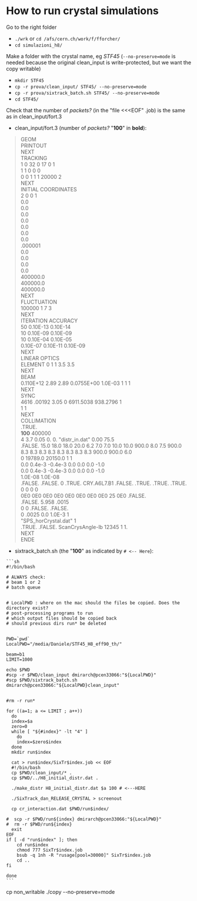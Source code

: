# How to run crystal simulations
Go to the right folder
 * `./wrk` or `cd /afs/cern.ch/work/f/fforcher/`
 * `cd simulazioni_h8/`

Make a folder with the crystal name, eg *STF45* (`--no-preserve=mode` is needed because the original clean_input is write-protected, but we want the copy writable)
 * `mkdir STF45`
 * `cp -r prova/clean_input/ STF45/ --no-preserve=mode`
 * `cp -r prova/sixtrack_batch.sh STF45/ --no-preserve=mode`
 * `cd STF45/`

 Check that the number of _packets?_ (in the "file <<<EOF" .job) is the same as in clean_input/fort.3  

   * clean_input/fort.3 (number of _packets?_ "**100**" in **bold**):

  >GEOM  
  >PRINTOUT  
  >NEXT  
  >TRACKING  
  >1 0 32 0 17 0 1  
  >1 1 0 0 0  
  >0 0 1 1 1 20000 2  
  >NEXT  
  >INITIAL COORDINATES  
  >2 0 0 1  
  >0.0  
  >0.0  
  >0.0  
  >0.0  
  >0.0  
  >0.0  
  >0.0  
  >.000001  
  >0.0  
  >0.0  
  >0.0  
  >0.0  
  >400000.0  
  >400000.0  
  >400000.0  
  >NEXT  
  >FLUCTUATION  
  >100000 1 7 3  
  >NEXT  
  >ITERATION ACCURACY  
  >50 0.10E-13 0.10E-14  
  >10 0.10E-09 0.10E-09  
  >10 0.10E-04 0.10E-05  
  >0.10E-07 0.10E-11 0.10E-09  
  >NEXT  
  >LINEAR OPTICS  
  >ELEMENT  0 1 1 3.5 3.5  
  >NEXT  
  >BEAM  
  >0.110E+12 2.89 2.89  0.0755E+00  1.0E-03 1 1 1  
  >NEXT  
  >SYNC  
  >4616 .00192 3.05 0 6911.5038 938.2796 1  
  >1 1  
  >NEXT  
  >COLLIMATION  
  >.TRUE.   
  >**100** 400000  
  >4 3.7 0.05 0. 0. "distr_in.dat" 0.00 75.5  
  >.FALSE. 15.0 18.0 18.0 20.0 6.2 7.0 7.0 10.0 10.0 900.0 8.0 7.5 900.0  
  >8.3  8.3  8.3  8.3  8.3  8.3  8.3 8.3  900.0 900.0 6.0  
  >0 19789.0 20150.0 1 1  
  >0.0 0.4e-3 -0.4e-3 0.0 0.0 0.0 -1.0  
  >0.0 0.4e-3 -0.4e-3 0.0 0.0 0.0 -1.0  
  >1.0E-08 1.0E-08  
  >.FALSE. .FALSE. 0 .TRUE. CRY.A6L7.B1 .FALSE. .TRUE. .TRUE. .TRUE.  
  >0 0 0 0  
  >0E0  0E0 0E0 0E0  0E0  0E0  0E0  0E0  25  0E0  .FALSE.  
  >.FALSE. 5.958 .0015  
  >0 0 .FALSE. .FALSE.  
  >0 .0025 0.0 1.0E-3 1  
  >"SPS_horCrystal.dat" 1  
  >.TRUE. .FALSE. ScanCrysAngle-lb 12345 1 1.  
  >NEXT  
  >ENDE  

   * sixtrack_batch.sh (the "**100**" as indicated by `# <-- Here`):  

    ```sh
    #!/bin/bash

    # ALWAYS check:
    # beam 1 or 2
    # batch queue


    # LocalPWD : where on the mac should the files be copied. Does the directory exist?
    # post-processing programs to run
    # which output files should be copied back
    # should previous dirs run* be deleted


    PWD=`pwd`
    LocalPWD="/media/Daniele/STF45_H8_eff90_th/"

    beam=b1
    LIMIT=1000

    echo $PWD
    #scp -r $PWD/clean_input dmirarch@pcen33066:"${LocalPWD}"
    #scp $PWD/sixtrack_batch.sh dmirarch@pcen33066:"${LocalPWD}clean_input"


    #rm -r run*

    for ((a=1; a <= LIMIT ; a++))
      do
      index=$a
      zero=0
      while [ "${#index}" -lt "4" ]
        do
        index=$zero$index
      done
      mkdir run$index

      cat > run$index/SixTr$index.job << EOF
      #!/bin/bash
      cp $PWD/clean_input/* .
      cp $PWD/../H8_initial_distr.dat .

      ./make_distr H8_initial_distr.dat $a 100 # <---HERE

      ./SixTrack_dan_RELEASE_CRYSTAL > screenout

      cp cr_interaction.dat $PWD/run$index/

    #  scp -r $PWD/run${index} dmirarch@pcen33066:"${LocalPWD}"
    #  rm -r $PWD/run${index}
      exit
    EOF
    if [ -d "run$index" ]; then
        cd run$index
        chmod 777 SixTr$index.job
        bsub -q 1nh -R "rusage[pool=30000]" SixTr$index.job
        cd ..
    fi

    done
    ```


  cp non_writable ./copy --no-preserve=mode
